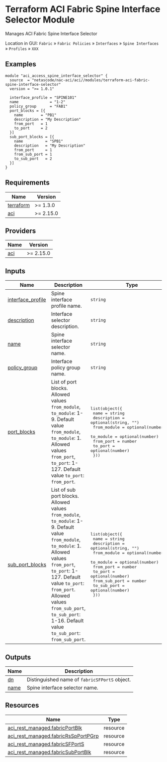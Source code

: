 <!-- BEGIN_TF_DOCS -->
# Terraform ACI Fabric Spine Interface Selector Module

Manages ACI Fabric Spine Interface Selector

Location in GUI:
`Fabric` » `Fabric Policies` » `Interfaces` » `Spine Interfaces` » `Profiles` » `XXX`

## Examples

```hcl
module "aci_access_spine_interface_selector" {
  source  = "netascode/nac-aci/aci//modules/terraform-aci-fabric-spine-interface-selector"
  version = ">= 1.0.1"

  interface_profile = "SPINE101"
  name              = "1-2"
  policy_group      = "FAB1"
  port_blocks = [{
    name        = "PB1"
    description = "My Description"
    from_port   = 1
    to_port     = 2
  }]
  sub_port_blocks = [{
    name          = "SPB1"
    description   = "My Description"
    from_port     = 1
    from_sub_port = 1
    to_sub_port   = 2
  }]
}
```

## Requirements

| Name | Version |
|------|---------|
| <a name="requirement_terraform"></a> [terraform](#requirement\_terraform) | >= 1.3.0 |
| <a name="requirement_aci"></a> [aci](#requirement\_aci) | >= 2.15.0 |

## Providers

| Name | Version |
|------|---------|
| <a name="provider_aci"></a> [aci](#provider\_aci) | >= 2.15.0 |

## Inputs

| Name | Description | Type | Default | Required |
|------|-------------|------|---------|:--------:|
| <a name="input_interface_profile"></a> [interface\_profile](#input\_interface\_profile) | Spine interface profile name. | `string` | n/a | yes |
| <a name="input_description"></a> [description](#input\_description) | Interface selector description. | `string` | `""` | no |
| <a name="input_name"></a> [name](#input\_name) | Spine interface selector name. | `string` | n/a | yes |
| <a name="input_policy_group"></a> [policy\_group](#input\_policy\_group) | Interface policy group name. | `string` | `""` | no |
| <a name="input_port_blocks"></a> [port\_blocks](#input\_port\_blocks) | List of port blocks. Allowed values `from_module`, `to_module`: 1-9. Default value `from_module`, `to_module`: 1. Allowed values `from_port`, `to_port`: 1-127. Default value `to_port`: `from_port`. | <pre>list(object({<br/>    name        = string<br/>    description = optional(string, "")<br/>    from_module = optional(number, 1)<br/>    to_module   = optional(number)<br/>    from_port   = number<br/>    to_port     = optional(number)<br/>  }))</pre> | `[]` | no |
| <a name="input_sub_port_blocks"></a> [sub\_port\_blocks](#input\_sub\_port\_blocks) | List of sub port blocks. Allowed values `from_module`, `to_module`: 1-9. Default value `from_module`, `to_module`: 1. Allowed values `from_port`, `to_port`: 1-127. Default value `to_port`: `from_port`. Allowed values `from_sub_port`, `to_sub_port`: 1-16. Default value `to_sub_port`: `from_sub_port`. | <pre>list(object({<br/>    name          = string<br/>    description   = optional(string, "")<br/>    from_module   = optional(number, 1)<br/>    to_module     = optional(number)<br/>    from_port     = number<br/>    to_port       = optional(number)<br/>    from_sub_port = number<br/>    to_sub_port   = optional(number)<br/>  }))</pre> | `[]` | no |

## Outputs

| Name | Description |
|------|-------------|
| <a name="output_dn"></a> [dn](#output\_dn) | Distinguished name of `fabricSFPortS` object. |
| <a name="output_name"></a> [name](#output\_name) | Spine interface selector name. |

## Resources

| Name | Type |
|------|------|
| [aci_rest_managed.fabricPortBlk](https://registry.terraform.io/providers/CiscoDevNet/aci/latest/docs/resources/rest_managed) | resource |
| [aci_rest_managed.fabricRsSpPortPGrp](https://registry.terraform.io/providers/CiscoDevNet/aci/latest/docs/resources/rest_managed) | resource |
| [aci_rest_managed.fabricSFPortS](https://registry.terraform.io/providers/CiscoDevNet/aci/latest/docs/resources/rest_managed) | resource |
| [aci_rest_managed.fabricSubPortBlk](https://registry.terraform.io/providers/CiscoDevNet/aci/latest/docs/resources/rest_managed) | resource |
<!-- END_TF_DOCS -->